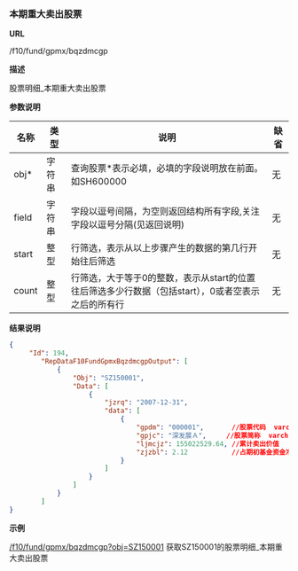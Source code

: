 
### 本期重大卖出股票

**URL**

/f10/fund/gpmx/bqzdmcgp

**描述**

股票明细_本期重大卖出股票

**参数说明**

|名称|类型|说明|缺省|
| -------- | -------- | -------- | -------- |
|obj\*|字符串|查询股票\*表示必填，必填的字段说明放在前面。如SH600000|无|
|field|字符串|字段以逗号间隔，为空则返回结构所有字段,关注字段以逗号分隔(见返回说明)|无|
|start|整型|行筛选，表示从以上步骤产生的数据的第几行开始往后筛选|无|
|count|整型|行筛选，大于等于0的整数，表示从start的位置往后筛选多少行数据（包括start），0或者空表示之后的所有行|无|


**结果说明**

```json
{
     "Id": 194,
        "RepDataF10FundGpmxBqzdmcgpOutput": [
            {
                "Obj": "SZ150001",
                "Data": [
                    {
                        "jzrq": "2007-12-31",
                        "data": [
                            {
                                "gpdm": "000001",		//股票代码	varchar(10)
                                "gpjc": "深发展Ａ",		//股票简称	varchar(10)
                                "ljmcjz": 155022529.64,	//累计卖出价值	numeric(19,2) 
                                "zjzbl": 2.12 			//占期初基金资金净值比例	numeric(19,2)
                            }
						]
					}	
				]
			}
   	 	]
}
```

**示例**

[/f10/fund/gpmx/bqzdmcgp?obj=SZ150001]($APIHOST$/f10/fund/gpmx/bqzdmcgp?obj=SZ150001)
获取SZ150001的股票明细_本期重大卖出股票  
